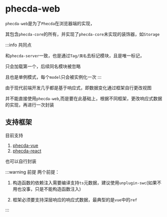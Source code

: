 # phecda-web

`phecda-web`是为了`Phecda`在浏览器端的实现，

其包含`phecda-core`的所有，并实现了`phecda-core`未实现的装饰器，如`Storage`

:::info 共同点

和`phecda-server`一致，也是通过`Tag/类名`去标记模块，且是唯一标记，

只会加载第一个，后续同名模块被忽略

且也是单例模式，每个`model`只会被实例化一次
:::



由于现代前端开发几乎都是基于响应式，即数据变化通过框架自行更改视图

并不能直接使用`phecda-web`,而是要在此基础上，根据不同框架，更改响应式数据的实现，再进行一次封装

## 支持框架
目前支持
1. [phecda-vue](./vue/base.md)
2. [phecda-react](./react/base.md)

也可以自行封装

:::warning 前提
两个前提：

1. 构造函数的依赖注入需要编译支持`ts`元数据，建议使用`unplugin-swc`(如果不用也没事，只是不能构造函数注入)

2. 框架必须要支持深层响应的响应式数据，最典型的是`vue`中的`ref`

:::

